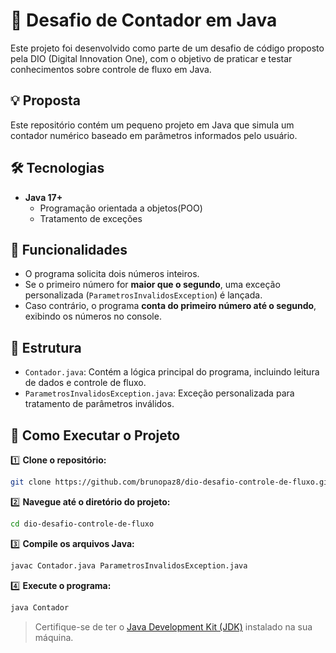 # 🔢 Desafio de Contador em Java

Este projeto foi desenvolvido como parte de um desafio de código proposto pela DIO (Digital Innovation One), com o objetivo de praticar e testar conhecimentos sobre controle de fluxo em Java.

## 💡 Proposta

Este repositório contém um pequeno projeto em Java que simula um contador numérico baseado em parâmetros informados pelo usuário.

###


## 🛠️ Tecnologias

* **Java 17+**
  - Programação orientada a objetos(POO)
  - Tratamento de exceções

## 🧠 Funcionalidades

* O programa solicita dois números inteiros.
* Se o primeiro número for **maior que o segundo**, uma exceção personalizada (`ParametrosInvalidosException`) é lançada.
* Caso contrário, o programa **conta do primeiro número até o segundo**, exibindo os números no console.

## 📂 Estrutura

* `Contador.java`: Contém a lógica principal do programa, incluindo leitura de dados e controle de fluxo.
* `ParametrosInvalidosException.java`: Exceção personalizada para tratamento de parâmetros inválidos.


## 🚀 Como Executar o Projeto

1️⃣ **Clone o repositório:**

```bash
git clone https://github.com/brunopaz8/dio-desafio-controle-de-fluxo.git
```

2️⃣ **Navegue até o diretório do projeto:**

```bash
cd dio-desafio-controle-de-fluxo
```

3️⃣ **Compile os arquivos Java:**

```bash
javac Contador.java ParametrosInvalidosException.java
```

4️⃣ **Execute o programa:**

```bash
java Contador
```

> Certifique-se de ter o [Java Development Kit (JDK)](https://www.oracle.com/java/technologies/javase-downloads.html) instalado na sua máquina.

